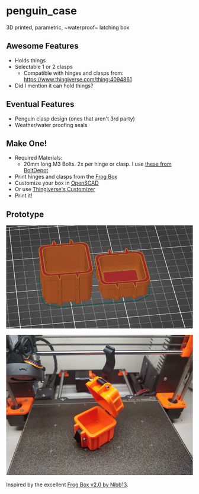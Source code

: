 # penguin_case
3D printed, parametric, ~waterproof~ latching box

## Awesome Features

* Holds things
* Selectable 1 or 2 clasps
  * Compatible with hinges and clasps from: https://www.thingiverse.com/thing:4094861
* Did I mention it can hold things?

## Eventual Features

* Penguin clasp design (ones that aren't 3rd party)
* Weather/water proofing seals

## Make One!

* Required Materials:
  * 20mm long M3 Bolts. 2x per hinge or clasp. I use [these from BoltDepot](https://www.boltdepot.com/Product-Details.aspx?product=6383)
* Print hinges and clasps from the [Frog Box](https://www.thingiverse.com/thing:4094861)
* Customize your box in [OpenSCAD](https://openscad.org/)
* Or use [Thingiverse's Customizer](https://www.thingiverse.com/thing:4852352)
* Print it!

## Prototype

![Slicer Screenshot](images/2021-05-04_22-20.png)

![Finished box](images/IMG_20210504_215351.jpg)

Inspired by the excellent [Frog Box v2.0 by Nibb13](https://www.thingiverse.com/thing:4094861).
